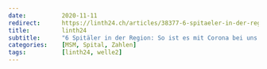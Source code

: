 ```yaml
---
date:          2020-11-11
redirect:      https://linth24.ch/articles/38377-6-spitaeler-in-der-region-so-ist-es-mit-corona-bei-uns
title:         linth24
subtitle:      "6 Spitäler in der Region: So ist es mit Corona bei uns!"
categories:    [MSM, Spital, Zahlen]
tags:          [linth24, welle2]
---
```

